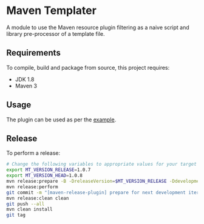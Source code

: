 # Maven Templater

A module to use the Maven resource plugin filtering as a naive script and library pre-processor of a template file.

## Requirements

To compile, build and package from source, this project requires:

* JDK 1.8
* Maven 3

## Usage

The plugin can be used as per the [example](https://github.com/ggear/maven-templater/tree/master/maven-templater-example).

## Release

To perform a release:

```bash
# Change the following variables to appropriate values for your target release
export MT_VERSION_RELEASE=1.0.7
export MT_VERSION_HEAD=1.0.8
mvn release:prepare -B -DreleaseVersion=$MT_VERSION_RELEASE -DdevelopmentVersion=$MT_VERSION_HEAD-SNAPSHOT
mvn release:perform
git commit -m "[maven-release-plugin] prepare for next development iteration"
mvn release:clean clean
git push --all
mvn clean install
git tag
```
